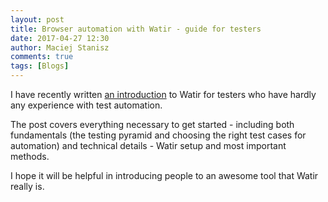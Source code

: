 ```yaml
---
layout: post
title: Browser automation with Watir - guide for testers
date: 2017-04-27 12:30
author: Maciej Stanisz
comments: true
tags: [Blogs]
---
```


I have recently written [an introduction](https://binarapps.com/blog/browser-automation-with-watir-guide)
to Watir for testers who have hardly any experience with test automation.

<!--more-->

The post covers everything necessary to get started - 
including both fundamentals (the testing pyramid and choosing the right test cases for automation)
and technical details - Watir setup and most important methods.

I hope it will be helpful in introducing people to an awesome tool that Watir really is.
